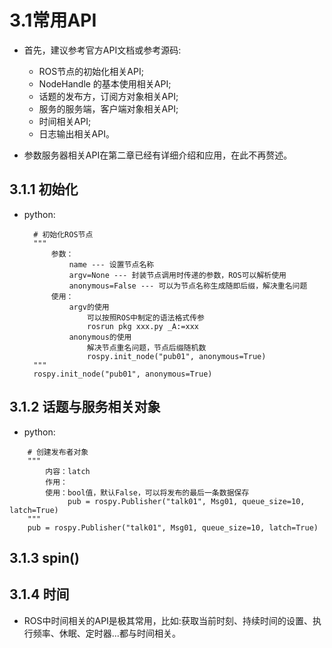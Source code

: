 # 3.1常用API

- 首先，建议参考官方API文档或参考源码:

    - ROS节点的初始化相关API;
    - NodeHandle 的基本使用相关API;
    - 话题的发布方，订阅方对象相关API;
    - 服务的服务端，客户端对象相关API;
    - 时间相关API;
    - 日志输出相关API。

- 参数服务器相关API在第二章已经有详细介绍和应用，在此不再赘述。

## 3.1.1 初始化

- python:
  ```
    # 初始化ROS节点
    """
        参数：
            name --- 设置节点名称
            argv=None --- 封装节点调用时传递的参数，ROS可以解析使用
            anonymous=False --- 可以为节点名称生成随即后缀，解决重名问题
        使用：
            argv的使用
                可以按照ROS中制定的语法格式传参
                rosrun pkg xxx.py _A:=xxx
            anonymous的使用
                解决节点重名问题，节点后缀随机数
                rospy.init_node("pub01", anonymous=True)
    """
    rospy.init_node("pub01", anonymous=True)
  ```
## 3.1.2 话题与服务相关对象
- python:
```
    # 创建发布者对象
    """
        内容：latch
        作用：
        使用：bool值，默认False，可以将发布的最后一条数据保存
             pub = rospy.Publisher("talk01", Msg01, queue_size=10, latch=True)
    """
    pub = rospy.Publisher("talk01", Msg01, queue_size=10, latch=True)
```

## 3.1.3 spin()

## 3.1.4 时间
- ROS中时间相关的API是极其常用，比如:获取当前时刻、持续时间的设置、执行频率、休眠、定时器...都与时间相关。
